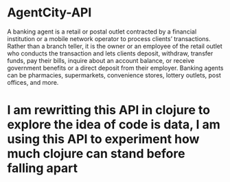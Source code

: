 # AgentCity-API
A banking agent is a retail or postal outlet contracted by a financial institution or a mobile network operator to process clients’ transactions. Rather than a branch teller, it is the owner or an employee of the retail outlet who conducts the transaction and lets clients deposit, withdraw, transfer funds, pay their bills, inquire about an account balance, or receive government benefits or a direct deposit from their employer. Banking agents can be pharmacies, supermarkets, convenience stores, lottery outlets, post offices, and more.
# I am rewritting this API in clojure to explore the idea of code is data, I am using this API to experiment how much clojure can stand before falling apart
